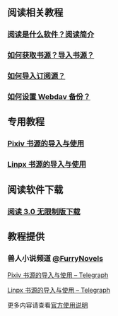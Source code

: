 ## 阅读相关教程

### [阅读是什么软件？阅读简介](https://github.com/windyhusky/PixivSource/blob/main/doc/Legado.md)

### [如何获取书源？导入书源？](https://github.com/windyhusky/PixivSource/blob/main/doc/Import.md)

### [如何导入订阅源？](https://github.com/windyhusky/PixivSource/blob/main/doc/Import2.md)

### [如何设置 Webdav 备份？](https://www.yuque.com/legado/wiki/mgu5qu)



## 专用教程

### [Pixiv 书源的导入与使用](https://github.com/windyhusky/PixivSource/blob/main/doc/Pixiv.md)

### [Linpx 书源的导入与使用](https://github.com/windyhusky/PixivSource/blob/main/doc/Linpx.md)



## 阅读软件下载

### [阅读 3.0 无限制版下载](https://kunfei.lanzoux.com/b0f810h4b#d8j9)



## 教程提供

### 兽人小说频道 [@FurryNovels](https://t.me/FurryNovels)

[Pixiv 书源的导入与使用 – Telegraph](https://telegra.ph/FurryNovelsReading-01-04-07)

[Linpx 书源的导入与使用 – Telegraph](https://telegra.ph/FurryNovelsReading-05-04-07)

更多内容请查看[官方使用说明](https://www.yuque.com/legado/wiki/xz)
